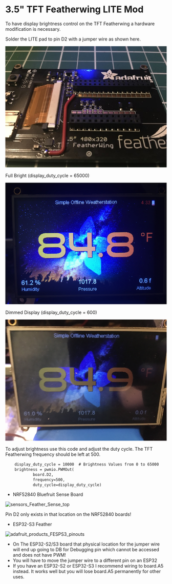 # 3.5" TFT Featherwing LITE Mod

To have display brightness control on the TFT Featherwing a hardware modification is necessary. 

Solder the LITE pad to pin D2 with a jumper wire as shown here.

![](https://raw.githubusercontent.com/DJDevon3/My_Circuit_Python_Projects/main/Boards/nrf/Adafruit%20Feather%20Bluefruit%20Sense/Adafruit%203.5%20TFT%20Featherwing/TFT%20Featherwing%20LITE%20mod/TFT_Featherwing_LITE_Mod.jpg)

Full Bright (display_duty_cycle = 65000)

![](https://raw.githubusercontent.com/DJDevon3/My_Circuit_Python_Projects/main/Boards/nrf/Adafruit%20Feather%20Bluefruit%20Sense/Adafruit%203.5%20TFT%20Featherwing/TFT%20Featherwing%20LITE%20mod/Full_Brightness.png)

Dimmed Display (display_duty_cycle = 600)

![](https://raw.githubusercontent.com/DJDevon3/My_Circuit_Python_Projects/main/Boards/nrf/Adafruit%20Feather%20Bluefruit%20Sense/Adafruit%203.5%20TFT%20Featherwing/TFT%20Featherwing%20LITE%20mod/Dimmed_Display.png)

To adjust brightness use this code and adjust the duty cycle. The TFT Featherwing frequency should be left at 500.

```import pwmio
    display_duty_cycle = 10000  # Brightness Values from 0 to 65000
    brightness = pwmio.PWMOut(
            board.D2,
            frequency=500,
            duty_cycle=display_duty_cycle)
```
- NRF52840 Bluefruit Sense Board
  
![sensors_Feather_Sense_top](https://github.com/DJDevon3/My_Circuit_Python_Projects/assets/49322231/1516c51c-9d57-4b6f-9f6d-e37f4c57b3f2)

Pin D2 only exists in that location on the NRF52840 boards!


- ESP32-S3 Feather
  
![adafruit_products_FESPS3_pinouts](https://github.com/DJDevon3/My_Circuit_Python_Projects/assets/49322231/a47295eb-41e1-4aff-a8e0-2cb06ac70cec)
- On The ESP32-S2/S3 board that physical location for the jumper wire will end up going to DB for Debugging pin which cannot be accessed and does not have PWM!
- You will have to move the jumper wire to a different pin on an ESP32
- If you have an ESP32-S2 or ESP32-S3 I recommend wiring to board.A5 instead. It works well but you will lose board.A5 permanently for other uses.
